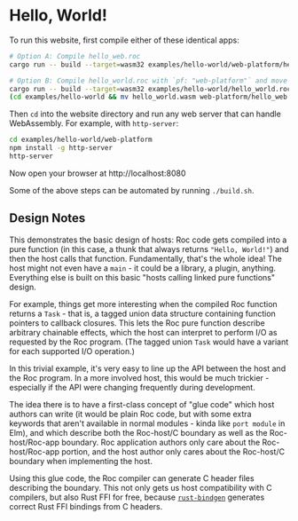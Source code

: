 # Hello, World!

To run this website, first compile either of these identical apps:

```bash
# Option A: Compile hello_web.roc
cargo run -- build --target=wasm32 examples/hello-world/web-platform/hello_web.roc

# Option B: Compile hello_world.roc with `pf: "web-platform"` and move the result
cargo run -- build --target=wasm32 examples/hello-world/hello_world.roc
(cd examples/hello-world && mv hello_world.wasm web-platform/hello_web.wasm)
```

Then `cd` into the website directory
and run any web server that can handle WebAssembly.
For example, with `http-server`:

```bash
cd examples/hello-world/web-platform
npm install -g http-server
http-server
```

Now open your browser at http://localhost:8080

Some of the above steps can be automated by running `./build.sh`.

## Design Notes

This demonstrates the basic design of hosts: Roc code gets compiled into a pure
function (in this case, a thunk that always returns `"Hello, World!"`) and
then the host calls that function. Fundamentally, that's the whole idea! The host
might not even have a `main` - it could be a library, a plugin, anything.
Everything else is built on this basic "hosts calling linked pure functions" design.

For example, things get more interesting when the compiled Roc function returns
a `Task` - that is, a tagged union data structure containing function pointers
to callback closures. This lets the Roc pure function describe arbitrary
chainable effects, which the host can interpret to perform I/O as requested by
the Roc program. (The tagged union `Task` would have a variant for each supported
I/O operation.)

In this trivial example, it's very easy to line up the API between the host and
the Roc program. In a more involved host, this would be much trickier - especially
if the API were changing frequently during development.

The idea there is to have a first-class concept of "glue code" which host authors
can write (it would be plain Roc code, but with some extra keywords that aren't
available in normal modules - kinda like `port module` in Elm), and which
describe both the Roc-host/C boundary as well as the Roc-host/Roc-app boundary.
Roc application authors only care about the Roc-host/Roc-app portion, and the
host author only cares about the Roc-host/C boundary when implementing the host.

Using this glue code, the Roc compiler can generate C header files describing the
boundary. This not only gets us host compatibility with C compilers, but also
Rust FFI for free, because [`rust-bindgen`](https://github.com/rust-lang/rust-bindgen)
generates correct Rust FFI bindings from C headers.

